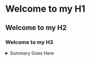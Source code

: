 # Welcome to my H1
## Welcome to my H2
### Welcome to my H3

<details>
 <summary>Summary Goes Here</summary>
 ...this is hidden, collapsable content...
</details>
